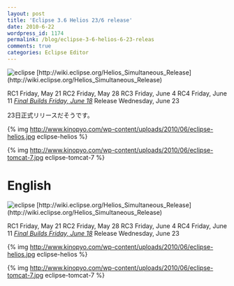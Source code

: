 ```yaml
---
layout: post
title: 'Eclipse 3.6 Helios 23/6 release'
date: 2010-6-22
wordpress_id: 1174
permalink: /blog/eclipse-3-6-helios-6-23-releas
comments: true
categories: Eclipse Editor
---
```

<img src="http://wiki.eclipse.org/skins/eclipsenova/eclipse.png" alt="eclipse" />
[http://wiki.eclipse.org/Helios_Simultaneous_Release](http://wiki.eclipse.org/Helios_Simultaneous_Release)

RC1 Friday, May 21
RC2 Friday, May 28
RC3 Friday, June 4
RC4 Friday, June 11
<a href="http://mirror.cc.vt.edu/pub/eclipse/technology/epp/downloads/release/helios/R/">*Final Builds Friday, June 18*</a>
Release Wednesday, June 23

23日正式リリースだそうです。

{% img http://www.kinopyo.com/wp-content/uploads/2010/06/eclipse-helios.jpg eclipse-helios %}

{% img http://www.kinopyo.com/wp-content/uploads/2010/06/eclipse-tomcat-7.jpg eclipse-tomcat-7 %}

# English

<img src="http://wiki.eclipse.org/skins/eclipsenova/eclipse.png" alt="eclipse" />
[http://wiki.eclipse.org/Helios_Simultaneous_Release](http://wiki.eclipse.org/Helios_Simultaneous_Release)

RC1 Friday, May 21
RC2 Friday, May 28
RC3 Friday, June 4
RC4 Friday, June 11
<a href="http://mirror.cc.vt.edu/pub/eclipse/technology/epp/downloads/release/helios/R/">*Final Builds Friday, June 18*</a>
Release Wednesday, June 23

{% img http://www.kinopyo.com/wp-content/uploads/2010/06/eclipse-helios.jpg eclipse-helios %}

{% img http://www.kinopyo.com/wp-content/uploads/2010/06/eclipse-tomcat-7.jpg eclipse-tomcat-7 %}
